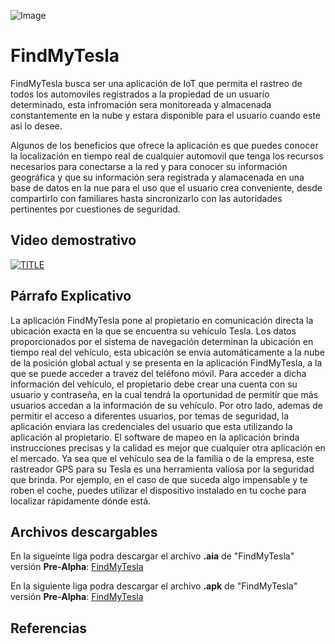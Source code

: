 ![Image](https://raw.githubusercontent.com/E3-Semana-Tec/ReporteAvances/master/Imagenes/tesla-logo-text-png-7_opt.png)

# FindMyTesla
FindMyTesla busca ser una aplicación de IoT que permita el rastreo de todos los automoviles registrados a la propiedad de un usuario determinado, esta infromación sera monitoreada y almacenada constantemente en la nube y estara disponible para el usuario cuando este asi lo desee.

Algunos de los beneficios que ofrece la aplicación es que puedes conocer la localización en tiempo real de cualquier automovil que tenga los recursos necesarios para conectarse a la red y para conocer su información geográfica y que su información sera registrada y alamacenada en una base de datos en la nue para el uso que el usuario crea conveniente, desde compartirlo con familiares hasta sincronizarlo con las autoridades pertinentes por cuestiones de seguridad.

## Video demostrativo
[![TITLE](https://img.youtube.com/vi/8n84DjIJGkA/0.jpg)](https://www.youtube.com/watch?v=8n84DjIJGkA)

## Párrafo Explicativo 
La aplicación FindMyTesla pone al propietario en comunicación directa la ubicación exacta en la que se encuentra su vehículo Tesla. Los datos proporcionados por el sistema de navegación determinan la ubicación en tiempo real del vehículo, esta ubicación se envía automáticamente a la nube de la posición global actual y se presenta en la aplicación FindMyTesla, a la que se puede acceder a travez del teléfono móvil. Para acceder a dicha información del vehículo, el propietario debe crear una cuenta con su usuario y contraseña, en la cual tendrá la oportunidad de  permitir que más usuarios accedan a la información de su vehículo. Por otro lado, ademas de permitir el acceso a diferentes usuarios, por temas de seguridad, la aplicación enviara las credenciales del usuario que esta utilizando la aplicación al propietario.  El software de mapeo en la aplicación brinda instrucciones precisas y la calidad es mejor que cualquier otra aplicación en el mercado. Ya sea que el vehículo sea de la familia o de la empresa, este rastreador GPS para su Tesla es una herramienta valiosa por la seguridad que brinda. Por ejemplo, en el caso de que suceda algo impensable y te roben el coche, puedes utilizar el dispositivo instalado en tu coche para localizar rápidamente dónde está.

## Archivos descargables 
En la sigueinte liga podra descargar el archivo **.aia** de "FindMyTesla" versión **Pre-Alpha**: [FindMyTesla](https://github.com/E3-Semana-Tec/AppIoT/blob/master/AppIoT%20(2).aia)

En la siguiente liga podra descargar el archivo **.apk** de "FindMyTesla" versión **Pre-Alpha**: [FindMyTesla](https://github.com/E3-Semana-Tec/AppIoT/blob/master/AppIoT.apk)

## Referencias 
